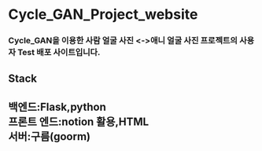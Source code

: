 # Cycle_GAN_Project_website

<h3>Cycle_GAN을 이용한 사람 얼굴 사진 <->애니 얼굴 사진 프로젝트의 사용자 Test 배포 사이트입니다.</h3>

<h2>Stack<h2>
백엔드:Flask,python<br>
프론트 엔드:notion 활용,HTML<br>
서버:구름(goorm)
